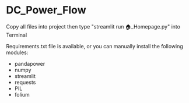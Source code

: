 # DC_Power_Flow

Copy all files into project then type "streamlit run 🏠_Homepage.py" into Terminal

Requirements.txt file is available, or you can manually install the following modules:
- pandapower
- numpy
- streamlit
- requests
- PIL
- folium
